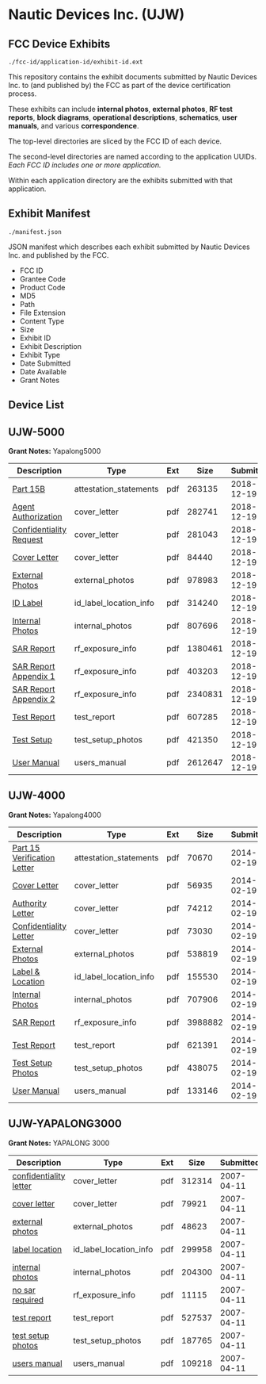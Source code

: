 # Nautic Devices Inc. (UJW)
## FCC Device Exhibits

```
./fcc-id/application-id/exhibit-id.ext
```

This repository contains the exhibit documents submitted by Nautic Devices Inc. to (and published by) the FCC as part of the device certification process.

These exhibits can include **internal photos**, **external photos**, **RF test reports**, **block diagrams**, **operational descriptions**, **schematics**, **user manuals**, and various **correspondence**.

The top-level directories are sliced by the FCC ID of each device.

The second-level directories are named according to the application UUIDs. *Each FCC ID includes one or more application.*

Within each application directory are the exhibits submitted with that application. 

## Exhibit Manifest

```
./manifest.json
```

JSON manifest which describes each exhibit submitted by Nautic Devices Inc. and published by the FCC.

- FCC ID
- Grantee Code
- Product Code
- MD5
- Path
- File Extension
- Content Type
- Size
- Exhibit ID
- Exhibit Description
- Exhibit Type
- Date Submitted
- Date Available
- Grant Notes

## Device List
## UJW-5000
**Grant Notes:** Yapalong5000

| Description | Type | Ext | Size | Submitted | Available |
| ----------- | ---- | --- | ---- | --------- | --------- |
| [Part 15B](UJW-5000/4ae50d886fb455cd504dd9b881266d2d/4110359.pdf) | attestation_statements | pdf | 263135 | 2018-12-19 | 2018-12-19 |
| [Agent Authorization](UJW-5000/4ae50d886fb455cd504dd9b881266d2d/4110360.pdf) | cover_letter | pdf | 282741 | 2018-12-19 | 2018-12-19 |
| [Confidentiality Request](UJW-5000/4ae50d886fb455cd504dd9b881266d2d/4110361.pdf) | cover_letter | pdf | 281043 | 2018-12-19 | 2018-12-19 |
| [Cover Letter](UJW-5000/4ae50d886fb455cd504dd9b881266d2d/4110362.pdf) | cover_letter | pdf | 84440 | 2018-12-19 | 2018-12-19 |
| [External Photos](UJW-5000/4ae50d886fb455cd504dd9b881266d2d/4110363.pdf) | external_photos | pdf | 978983 | 2018-12-19 | 2018-12-19 |
| [ID Label](UJW-5000/4ae50d886fb455cd504dd9b881266d2d/4110364.pdf) | id_label_location_info | pdf | 314240 | 2018-12-19 | 2018-12-19 |
| [Internal Photos](UJW-5000/4ae50d886fb455cd504dd9b881266d2d/4110377.pdf) | internal_photos | pdf | 807696 | 2018-12-19 | 2018-12-19 |
| [SAR Report](UJW-5000/4ae50d886fb455cd504dd9b881266d2d/4110378.pdf) | rf_exposure_info | pdf | 1380461 | 2018-12-19 | 2018-12-19 |
| [SAR Report Appendix 1](UJW-5000/4ae50d886fb455cd504dd9b881266d2d/4110379.pdf) | rf_exposure_info | pdf | 403203 | 2018-12-19 | 2018-12-19 |
| [SAR Report Appendix 2](UJW-5000/4ae50d886fb455cd504dd9b881266d2d/4110380.pdf) | rf_exposure_info | pdf | 2340831 | 2018-12-19 | 2018-12-19 |
| [Test Report](UJW-5000/4ae50d886fb455cd504dd9b881266d2d/4110381.pdf) | test_report | pdf | 607285 | 2018-12-19 | 2018-12-19 |
| [Test Setup](UJW-5000/4ae50d886fb455cd504dd9b881266d2d/4110382.pdf) | test_setup_photos | pdf | 421350 | 2018-12-19 | 2018-12-19 |
| [User Manual](UJW-5000/4ae50d886fb455cd504dd9b881266d2d/4110383.pdf) | users_manual | pdf | 2612647 | 2018-12-19 | 2018-12-19 |
## UJW-4000
**Grant Notes:** Yapalong4000

| Description | Type | Ext | Size | Submitted | Available |
| ----------- | ---- | --- | ---- | --------- | --------- |
| [Part 15 Verification Letter](UJW-4000/c9114e5358ea7bf8e64fb2f5e2023dd6/2194150.pdf) | attestation_statements | pdf | 70670 | 2014-02-19 | 2014-02-19 |
| [Cover Letter](UJW-4000/c9114e5358ea7bf8e64fb2f5e2023dd6/2194146.pdf) | cover_letter | pdf | 56935 | 2014-02-19 | 2014-02-19 |
| [Authority Letter](UJW-4000/c9114e5358ea7bf8e64fb2f5e2023dd6/2194147.pdf) | cover_letter | pdf | 74212 | 2014-02-19 | 2014-02-19 |
| [Confidentiality Letter](UJW-4000/c9114e5358ea7bf8e64fb2f5e2023dd6/2194148.pdf) | cover_letter | pdf | 73030 | 2014-02-19 | 2014-02-19 |
| [External Photos](UJW-4000/c9114e5358ea7bf8e64fb2f5e2023dd6/2194160.pdf) | external_photos | pdf | 538819 | 2014-02-19 | 2014-02-19 |
| [Label & Location](UJW-4000/c9114e5358ea7bf8e64fb2f5e2023dd6/2194149.pdf) | id_label_location_info | pdf | 155530 | 2014-02-19 | 2014-02-19 |
| [Internal Photos](UJW-4000/c9114e5358ea7bf8e64fb2f5e2023dd6/2194155.pdf) | internal_photos | pdf | 707906 | 2014-02-19 | 2014-02-19 |
| [SAR Report](UJW-4000/c9114e5358ea7bf8e64fb2f5e2023dd6/2194154.pdf) | rf_exposure_info | pdf | 3988882 | 2014-02-19 | 2014-02-19 |
| [Test Report](UJW-4000/c9114e5358ea7bf8e64fb2f5e2023dd6/2194157.pdf) | test_report | pdf | 621391 | 2014-02-19 | 2014-02-19 |
| [Test Setup Photos](UJW-4000/c9114e5358ea7bf8e64fb2f5e2023dd6/2194156.pdf) | test_setup_photos | pdf | 438075 | 2014-02-19 | 2014-02-19 |
| [User Manual](UJW-4000/c9114e5358ea7bf8e64fb2f5e2023dd6/2194158.pdf) | users_manual | pdf | 133146 | 2014-02-19 | 2014-02-19 |
## UJW-YAPALONG3000
**Grant Notes:** YAPALONG 3000

| Description | Type | Ext | Size | Submitted | Available |
| ----------- | ---- | --- | ---- | --------- | --------- |
| [confidentiality letter](UJW-YAPALONG3000/16d891efbe197fe92f9b2359cb73f33c/778940.pdf) | cover_letter | pdf | 312314 | 2007-04-11 | 2007-04-13 |
| [cover letter](UJW-YAPALONG3000/16d891efbe197fe92f9b2359cb73f33c/778941.pdf) | cover_letter | pdf | 79921 | 2007-04-11 | 2007-04-13 |
| [external photos](UJW-YAPALONG3000/16d891efbe197fe92f9b2359cb73f33c/778942.pdf) | external_photos | pdf | 48623 | 2007-04-11 | 2007-04-13 |
| [label location](UJW-YAPALONG3000/16d891efbe197fe92f9b2359cb73f33c/778943.pdf) | id_label_location_info | pdf | 299958 | 2007-04-11 | 2007-04-13 |
| [internal photos](UJW-YAPALONG3000/16d891efbe197fe92f9b2359cb73f33c/778944.pdf) | internal_photos | pdf | 204300 | 2007-04-11 | 2007-04-13 |
| [no sar required](UJW-YAPALONG3000/16d891efbe197fe92f9b2359cb73f33c/778988.pdf) | rf_exposure_info | pdf | 11115 | 2007-04-11 | 2007-04-13 |
| [test report](UJW-YAPALONG3000/16d891efbe197fe92f9b2359cb73f33c/778945.pdf) | test_report | pdf | 527537 | 2007-04-11 | 2007-04-13 |
| [test setup photos](UJW-YAPALONG3000/16d891efbe197fe92f9b2359cb73f33c/778946.pdf) | test_setup_photos | pdf | 187765 | 2007-04-11 | 2007-04-13 |
| [users manual](UJW-YAPALONG3000/16d891efbe197fe92f9b2359cb73f33c/778939.pdf) | users_manual | pdf | 109218 | 2007-04-11 | 2007-05-28 |
